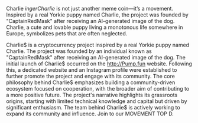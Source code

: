 
Charlie $inger Charlie$ is not just another meme coin—it’s a movement. Inspired by a real Yorkie puppy named Charlie, the project was founded by "CaptainRedMask" after receiving an AI-generated image of the dog. Charlie, a cute and lovable puppy living a monotonous life somewhere in Europe, symbolizes pets that are often neglected.

Charlie$ is a cryptocurrency project inspired by a real Yorkie puppy named Charlie. The project was founded by an individual known as "CaptainRedMask" after receiving an AI-generated image of the dog. The initial launch of Charlie$ occurred on the http://Pump.fun website. Following this, a dedicated website and an Instagram profile were established to further promote the project and engage with its community. The core philosophy behind Charlie$ emphasizes building a community-driven ecosystem focused on cooperation, with the broader aim of contributing to a more positive future. The project's narrative highlights its grassroots origins, starting with limited technical knowledge and capital but driven by significant enthusiasm. The team behind Charlie$ is actively working to expand its community and influence. Join to our MOVEMENT TOP D.
